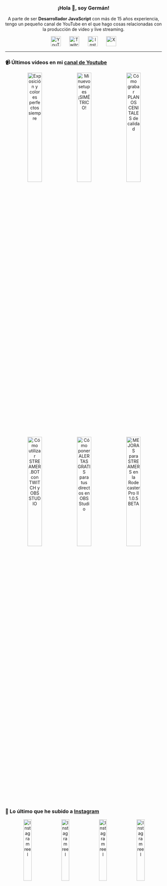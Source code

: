 <p align="center" width="300">
  <h3 align="center">¡Hola 👋, soy Germán!</h3>
</p>

<p align="center">A parte de ser <strong>Desarrollador JavaScript</strong> con más de 15 años experiencia, tengo un pequeño canal de YouTube en el que hago cosas relacionadas con la producción de video y live streaming.</p>

<p align="center">
  <a href="https://youtube.com/@germix" target="blank"><img src="https://cdn.simpleicons.org/youtube/FF0000" alt="YouTube" title="YouTube" width="32px" /></a>
  &#8287;&#8287;&#8287;&#8287;&#8287;
  <a href="https://twitch.tv/germix_tv" target="blank"><img src="https://cdn.simpleicons.org/twitch/9146FF" alt="Twitch" title="Twitch" width="32px" /></a>
  &#8287;&#8287;&#8287;&#8287;&#8287;
  <a href="https://instagram.com/germix_tv" target="blank"><img src="https://cdn.simpleicons.org/instagram/E4405F" alt="Instagram" title="Instagram" width="32px" /></a>
  &#8287;&#8287;&#8287;&#8287;&#8287;
  <a href="https://x.com/germix_tv" target="blank"><img src="https://cdn.simpleicons.org/x/000000" alt="X" title="X" width="32px" />
  </a>
</p>

<hr />

<p align="center">
  <h3>📹 Últimos vídeos en mi <a href="https://youtube.com/@germix?sub_confirmation=1" target="blank">canal de Youtube</a></h3>
</p>
<p align="center">&#8287;<a href="https://youtu.be/7VGfZ_7lhag" target="blank"><img width="30%" src="https://img.youtube.com/vi/7VGfZ_7lhag/mqdefault.jpg" alt="Exposición y colores perfectos siempre" title="Exposición y colores perfectos siempre" /></a>  &#8287;<a href="https://youtu.be/ibEAW0cBqQA" target="blank"><img width="30%" src="https://img.youtube.com/vi/ibEAW0cBqQA/mqdefault.jpg" alt="Mi nuevo setup es ¡SIMÉTRICO!" title="Mi nuevo setup es ¡SIMÉTRICO!" /></a>  &#8287;<a href="https://youtu.be/2XDhlqEN3cE" target="blank"><img width="30%" src="https://img.youtube.com/vi/2XDhlqEN3cE/mqdefault.jpg" alt="Cómo grabar PLANOS CENITALES de calidad" title="Cómo grabar PLANOS CENITALES de calidad" /></a><br />  &#8287;<a href="https://youtu.be/2AilFoiYnlc" target="blank"><img width="30%" src="https://img.youtube.com/vi/2AilFoiYnlc/mqdefault.jpg" alt="Cómo utilizar STREAMER.BOT con TWITCH y OBS STUDIO" title="Cómo utilizar STREAMER.BOT con TWITCH y OBS STUDIO" /></a>  &#8287;<a href="https://youtu.be/3EUPLZjGjkY" target="blank"><img width="30%" src="https://img.youtube.com/vi/3EUPLZjGjkY/mqdefault.jpg" alt="Cómo poner ALERTAS GRATIS para tus directos en OBS Studio" title="Cómo poner ALERTAS GRATIS para tus directos en OBS Studio" /></a>  &#8287;<a href="https://youtu.be/3mLzME7gODA" target="blank"><img width="30%" src="https://img.youtube.com/vi/3mLzME7gODA/mqdefault.jpg" alt="MEJORAS para STREAMERS en la Rodecaster Pro II 1.0.5 BETA" title="MEJORAS para STREAMERS en la Rodecaster Pro II 1.0.5 BETA" /></a></p>

<p align="center">
  <h3>📸 Lo último que he subido a <a href="https://instagram.com/germix_tv" target="blank">Instagram</a></h3>
</p>
<p align="center">&#8287;<a href='https://instagram.com/p/DGRLqbPNTi6' target='_blank'><img width='22.5%' src='https://scontent-muc2-1.cdninstagram.com/v/t51.2885-15/480085588_1798532250904427_7583188367497271444_n.jpg?stp=dst-jpg_e15_p360x360_tt6&efg=eyJ2ZW5jb2RlX3RhZyI6ImltYWdlX3VybGdlbi42NDB4MTEzNi5zZHIuZjcxODc4Lm5mcmFtZV9jb3Zlcl9mcmFtZSJ9&_nc_ht=scontent-muc2-1.cdninstagram.com&_nc_cat=111&_nc_oc=Q6cZ2AHm8E1BFRAhKljqqGVCCJH2gSi4xd7bYbJk3yJAI7fN5fE1GhVPfJF327jyTj3OcaI&_nc_ohc=2c8zC1GvdAgQ7kNvgHzso8o&_nc_gid=78ae232f4311469593bef7db895fef01&edm=ACHbZRIBAAAA&ccb=7-5&ig_cache_key=MzU3MTY4NzI3MzQ1NzMzNDQ1OA%3D%3D.3-ccb7-5&oh=00_AYBFPcSW2yvZVc968HSAUjI3oQMvtwRpuNq4ABKbNgcgrA&oe=67C8FCC6&_nc_sid=c024bc' alt='Instagram reel' /></a>  &#8287;<a href='https://instagram.com/p/DF2woNoNM0d' target='_blank'><img width='22.5%' src='https://scontent-muc2-1.cdninstagram.com/v/t51.29350-15/476906307_943261027786873_104413180746993602_n.jpg?stp=dst-jpg_e15_p360x360_tt6&efg=eyJ2ZW5jb2RlX3RhZyI6ImltYWdlX3VybGdlbi42NDB4MTEzNi5zZHIuZjI5MzUwLmRlZmF1bHRfY292ZXJfZnJhbWUifQ&_nc_ht=scontent-muc2-1.cdninstagram.com&_nc_cat=101&_nc_oc=Q6cZ2AHm8E1BFRAhKljqqGVCCJH2gSi4xd7bYbJk3yJAI7fN5fE1GhVPfJF327jyTj3OcaI&_nc_ohc=TYKHUKc-eaAQ7kNvgFqGyix&_nc_gid=78ae232f4311469593bef7db895fef01&edm=ACHbZRIBAAAA&ccb=7-5&ig_cache_key=MzU2NDI1MDAyNDc1NTEyMTQzNw%3D%3D.3-ccb7-5&oh=00_AYAE39XfZLLcHaOvNW4xioRY4HRVq5Rbl22TFdSD5Qkzww&oe=67C902A1&_nc_sid=c024bc' alt='Instagram reel' /></a>  &#8287;<a href='https://instagram.com/p/DFqv6z-Natu' target='_blank'><img width='22.5%' src='https://scontent-muc2-1.cdninstagram.com/v/t51.29350-15/476404863_1412663443451656_318175664708066115_n.jpg?stp=dst-jpg_e15_p360x360_tt6&efg=eyJ2ZW5jb2RlX3RhZyI6ImltYWdlX3VybGdlbi4xMDgweDE5MjAuc2RyLmYyOTM1MC5kZWZhdWx0X2NvdmVyX2ZyYW1lIn0&_nc_ht=scontent-muc2-1.cdninstagram.com&_nc_cat=104&_nc_oc=Q6cZ2AHm8E1BFRAhKljqqGVCCJH2gSi4xd7bYbJk3yJAI7fN5fE1GhVPfJF327jyTj3OcaI&_nc_ohc=iBecRBVqki4Q7kNvgFGnkKs&_nc_gid=78ae232f4311469593bef7db895fef01&edm=ACHbZRIBAAAA&ccb=7-5&ig_cache_key=MzU2MDg2OTIwNTExMDAwODY4Ng%3D%3D.3-ccb7-5&oh=00_AYAL0x7FUuGTcxIUsBDcB00hQY3cXnIONdazrpn4Tbu86g&oe=67C90453&_nc_sid=c024bc' alt='Instagram reel' /></a>  &#8287;<a href='https://instagram.com/p/DFn4JSqNib0' target='_blank'><img width='22.5%' src='https://scontent-muc2-1.cdninstagram.com/v/t51.2885-15/476167863_18269996893250009_2560404481961267469_n.jpg?stp=dst-jpg_e15_p360x360_tt6&efg=eyJ2ZW5jb2RlX3RhZyI6ImltYWdlX3VybGdlbi43MjB4MTI4MC5zZHIuZjc1NzYxLmRlZmF1bHRfY292ZXJfZnJhbWUifQ&_nc_ht=scontent-muc2-1.cdninstagram.com&_nc_cat=105&_nc_oc=Q6cZ2AHm8E1BFRAhKljqqGVCCJH2gSi4xd7bYbJk3yJAI7fN5fE1GhVPfJF327jyTj3OcaI&_nc_ohc=mrwsoh4EjJIQ7kNvgEeaiA1&_nc_gid=78ae232f4311469593bef7db895fef01&edm=ACHbZRIBAAAA&ccb=7-5&ig_cache_key=MzU2MDA2MDk1OTU3NTEyMzcwMDE4MjY5OTk2ODkwMjUwMDA5.3-ccb7-5&oh=00_AYDoSrRoHIh7qskq0bpArcrqnHY8NTLXaKqe-YaC2vLljA&oe=67C914A5&_nc_sid=c024bc' alt='Instagram reel' /></a></p>
